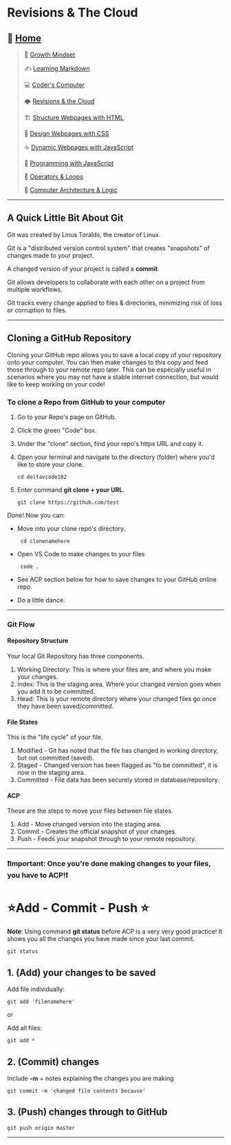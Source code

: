 # Revisions & The Cloud

## 🏡 [**Home**](https://mistidinzy.github.io/ReadingNotes/)

> 💭 [Growth Mindset](01-GrowthMindset.md)
>
> ✍️ [Learning Markdown](02-LearningMarkdown.md)
>
> 💻 [Coder's Computer](03-CodersComputer.md)
>
> 🌩️ [Revisions & the Cloud](04-RevisionsCloud.md)
>
> 🏗️ [Structure Webpages with HTML](05-Structure.md)
>
> 🎨 [Design Webpages with CSS](06-DesignCSS.md)
>
> ☕ [Dynamic Webpages with JavaScript](07-DynamicJavascript.md)
>
> 🌵 [Programming with JavaScript](08-ProgramJS.md)
>
> 🤖 [Operators & Loops](09-OperatorsLoops.md)
>
> 🧮 [Computer Architecture & Logic](10-CompArchLogic.md)

_____

## A Quick Little Bit About Git

Git was created by Linus Toralds, the creator of Linux.

Git is a "distributed version control system" that creates "snapshots" of changes made to your project.

A changed version of your project is called a **commit**.

Git allows developers to collaborate with each other on a project from multiple workflows.

Git tracks every change applied to files & directories, minimizing risk of loss or corruption to files.
_____

## Cloning a GitHub Repository

   Cloning your GitHub repo allows you to save a local copy of your repository onto your computer.
   You can then make changes to this copy and feed those through to your remote repo later.
   This can be especially useful in scenarios where you may not have a stable internet connection, but would like to keep working on your code!

### To clone a Repo from GitHub to your computer

 1. Go to your Repo's page on GitHub.
 2. Click the green "Code" box.
 3. Under the "clone" section, find your repo's https URL and copy it.
 4. Open your terminal and navigate to the directory (folder) where you'd like to store your clone.

        cd deltavcode102

 5. Enter command **git clone + your URL**.

        git clone https://github.com/test

Done!
Now you can:

* Move into your clone repo's directory.

       cd clonenamehere

* Open VS Code to make changes to your files

       code .

* See ACP section below for how to save changes to your GitHub online repo.
* Do a little dance.

_____

### Git Flow

#### Repository Structure

Your local Git Repository has three components.

 1. Working Directory: This is where your files are, and where you make your changes.
 2. Index: This is the staging area. Where your changed version goes when you add it to be committed.
 3. Head: This is your remote directory where your changed files go once they have been saved/committed.

#### File States

This is the "life cycle" of your file.

 1. Modified - Git has noted that the file has changed in working directory, but not committed (saved).
 2. Staged - Changed version has been flagged as "to be committed", it is now in the staging area.
 3. Committed - File data has been securely stored in database/repository.

#### ACP

These are the steps to move your files between file states.

 1. Add - Move changed version into the staging area.
 2. Commit - Creates the official snapshot of your changes.
 3. Push - Feeds your snapshot through to your remote repository.

 _____

### ❗**Important:** Once you're done making changes to your files, you have to ACP!❗

# ⭐Add - Commit - Push ⭐

 **Note**: Using command **git status** before ACP is a very very good practice! It shows you all the changes you have made since your last commit.

    git status

## 1. (Add) your changes to be saved

 Add file individually:

    git add 'filenamehere'

 or

 Add all files:

    git add *

## 2. (Commit) changes

Include **-m** + notes explaining the changes you are making

    git commit -m 'changed file contents because'

## 3. (Push) changes through to GitHub

    git push origin master

_____
